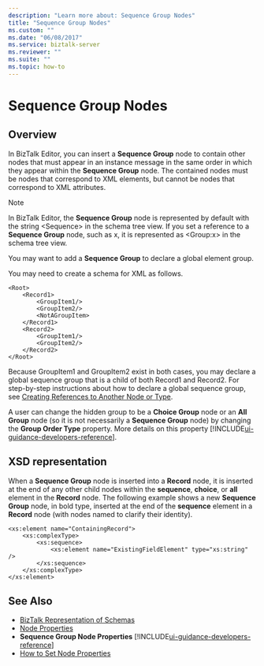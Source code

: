 ```yaml
---
description: "Learn more about: Sequence Group Nodes"
title: "Sequence Group Nodes"
ms.custom: ""
ms.date: "06/08/2017"
ms.service: biztalk-server
ms.reviewer: ""
ms.suite: ""
ms.topic: how-to
---
```

# Sequence Group Nodes

## Overview
In BizTalk Editor, you can insert a **Sequence Group** node to contain other nodes that must appear in an instance message in the same order in which they appear within the **Sequence Group** node. The contained nodes must be nodes that correspond to XML elements, but cannot be nodes that correspond to XML attributes.  

> [!NOTE]
>  In BizTalk Editor, the **Sequence Group** node is represented by default with the string \<Sequence\> in the schema tree view. If you set a reference to a **Sequence Group** node, such as x, it is represented as \<Group:x\> in the schema tree view.  

 You may want to add a **Sequence Group** to declare a global element group.  

 You may need to create a schema for XML as follows.  

```  
<Root>  
    <Record1>  
        <GroupItem1/>  
        <GroupItem2/>  
        <NotAGroupItem>  
    </Record1>  
    <Record2>  
        <GroupItem1/>  
        <GroupItem2/>  
    </Record2>  
</Root>  

```  

 Because GroupItem1 and GroupItem2 exist in both cases, you may declare a global sequence group that is a child of both Record1 and Record2. For step-by-step instructions about how to declare a global sequence group, see [Creating References to Another Node or Type](../core/how-to-create-references-to-another-node-or-type.md).  

 A user can change the hidden group to be a **Choice Group** node or an **All Group** node (so it is not necessarily a **Sequence Group** node) by changing the **Group Order Type** property. More details on this property [!INCLUDE[ui-guidance-developers-reference](../includes/ui-guidance-developers-reference.md)].

## XSD representation  
 When a **Sequence Group** node is inserted into a **Record** node, it is inserted at the end of any other child nodes within the **sequence**, **choice**, or **all** element in the **Record** node. The following example shows a new **Sequence Group** node, in bold type, inserted at the end of the **sequence** element in a **Record** node (with nodes named to clarify their identity).  

```  
<xs:element name="ContainingRecord">  
    <xs:complexType>  
        <xs:sequence>  
            <xs:element name="ExistingFieldElement" type="xs:string" />  
        </xs:sequence>  
    </xs:complexType>  
</xs:element>  

```  

## See Also  
- [BizTalk Representation of Schemas](../core/biztalk-representation-of-schemas.md)   
- [Node Properties](../core/node-properties.md)   
- **Sequence Group Node Properties** [!INCLUDE[ui-guidance-developers-reference](../includes/ui-guidance-developers-reference.md)]
- [How to Set Node Properties](../core/how-to-set-node-properties.md)
